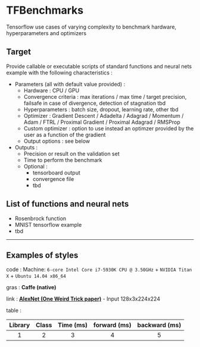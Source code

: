 # TFBenchmarks

Tensorflow use cases of varying complexity to benchmark hardware, hyperparameters and
optimizers

## Target

Provide callable or executable scripts of standard functions and neural nets example with
the following characteristics :

- Parameters (all with default value provided) :
  - Hardware : CPU / GPU
  - Convergence criteria : max iterations / max time / target precision, failsafe in case of divergence, detection of stagnation tbd
  - Hyperparameters : batch size, dropout, learning rate, other tbd
  - Optimizer : Gradient Descent / Adadelta / Adagrad / Momentum / Adam / FTRL /
  Proximal Gradient / Proximal Adagrad / RMSProp
  - Custom optimizer : option to use instead an optimzer provided by the user as a function
  of the gradient
  - Output options : see below
- Outputs :
  - Precision or result on the validation set
  - Time to perform the benchmark
  - Optional :
    - tensorboard output
    - convergence file
    - tbd

## List of functions and neural nets

- Rosenbrock function
- MNIST tensorflow example
- tbd

---

## Examples of styles

code :
Machine: `6-core Intel Core i7-5930K CPU @ 3.50GHz` + `NVIDIA Titan X` + `Ubuntu 14.04 x86_64`

gras :
**Caffe (native)**

link :
**[AlexNet (One Weird Trick paper)](https://code.google.com/p/cuda-convnet2/source/browse/layers/layers-imagenet-1gpu.cfg)** - Input 128x3x224x224

table :

| Library | Class | Time (ms) | forward (ms) | backward (ms) |
|:---:|:---:|:---:|:---:|:---:|
| 1  | 2  | 3 | 4 | 5 |

